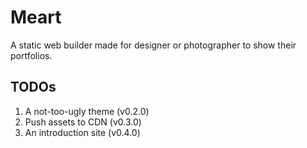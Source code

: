 # Meart
A static web builder made for designer or photographer to show their portfolios.

## TODOs

1. A not-too-ugly theme (v0.2.0)
2. Push assets to CDN (v0.3.0)
3. An introduction site (v0.4.0)
